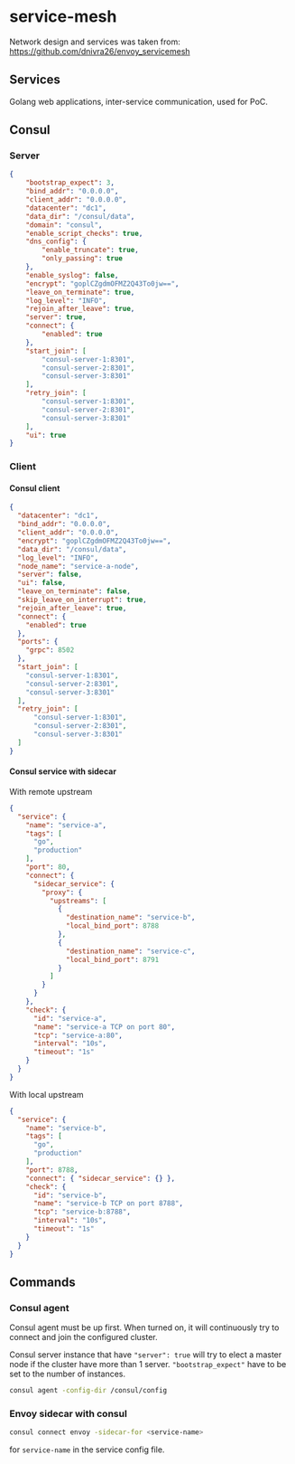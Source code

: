 
# service-mesh

Network design and services was taken from: https://github.com/dnivra26/envoy_servicemesh

## Services

Golang web applications, inter-service communication, used for PoC.

## Consul

### Server 

```json
{
    "bootstrap_expect": 3,
    "bind_addr": "0.0.0.0",
    "client_addr": "0.0.0.0",
    "datacenter": "dc1",
    "data_dir": "/consul/data",
    "domain": "consul",
    "enable_script_checks": true,
    "dns_config": {
        "enable_truncate": true,
        "only_passing": true
    },
    "enable_syslog": false,
    "encrypt": "goplCZgdmOFMZ2Q43To0jw==",
    "leave_on_terminate": true,
    "log_level": "INFO",
    "rejoin_after_leave": true,
    "server": true,
    "connect": {
        "enabled": true
    },
    "start_join": [
        "consul-server-1:8301",
        "consul-server-2:8301",
        "consul-server-3:8301"
    ],
    "retry_join": [
        "consul-server-1:8301",
        "consul-server-2:8301",
        "consul-server-3:8301"
    ],
    "ui": true
}
```

### Client

#### Consul client

```json
{
  "datacenter": "dc1",
  "bind_addr": "0.0.0.0",
  "client_addr": "0.0.0.0",
  "encrypt": "goplCZgdmOFMZ2Q43To0jw==",
  "data_dir": "/consul/data",
  "log_level": "INFO",
  "node_name": "service-a-node",
  "server": false,
  "ui": false,
  "leave_on_terminate": false,
  "skip_leave_on_interrupt": true,
  "rejoin_after_leave": true,
  "connect": {
    "enabled": true
  },
  "ports": {
    "grpc": 8502
  },
  "start_join": [
    "consul-server-1:8301",
    "consul-server-2:8301",
    "consul-server-3:8301"
  ],
  "retry_join": [
      "consul-server-1:8301",
      "consul-server-2:8301",
      "consul-server-3:8301"
  ]
}
```

#### Consul service with sidecar

With remote upstream

```json
{
  "service": {
    "name": "service-a",
    "tags": [
      "go",
      "production"
    ],
    "port": 80,
    "connect": {
      "sidecar_service": {
        "proxy": {
          "upstreams": [
            {
              "destination_name": "service-b",
              "local_bind_port": 8788
            },
            {
              "destination_name": "service-c",
              "local_bind_port": 8791
            }
          ]
        }
      }
    },
    "check": {
      "id": "service-a",
      "name": "service-a TCP on port 80",
      "tcp": "service-a:80",
      "interval": "10s",
      "timeout": "1s"
    }
  }
}
```

With local upstream

```json
{
  "service": {
    "name": "service-b",
    "tags": [
      "go",
      "production"
    ],
    "port": 8788,
    "connect": { "sidecar_service": {} },
    "check": {
      "id": "service-b",
      "name": "service-b TCP on port 8788",
      "tcp": "service-b:8788",
      "interval": "10s",
      "timeout": "1s"
    }
  }
}
```

## Commands

### Consul agent

Consul agent must be up first. When turned on, it will continuously try to connect and join the configured cluster. 

Consul server instance that have `"server": true` will try to elect a master node if the cluster have more than 1 server. `"bootstrap_expect"` have to be set to the number of instances.

```sh
consul agent -config-dir /consul/config
```

### Envoy sidecar with consul

```sh
consul connect envoy -sidecar-for <service-name>
```

for `service-name` in the service config file.
